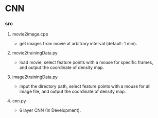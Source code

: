 # CNN

### src
1. movie2image.cpp
    * get images from movie at arbitrary interval (default: 1 min).

2. movie2trainingData.py
    * load movie, select feature points with a mouse for specific frames,
    and output the coordinate of density map.

3. image2trainingData.py
    * input the directory path, select feature points with a mouse for all image file,
    and output the coordinate of density map.

4. cnn.py
    * 6 layer CNN (In Development).
